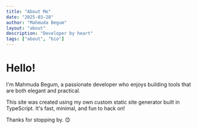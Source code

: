 ```yaml
---
title: "About Me"
date: "2025-03-28"
author: "Mahmuda Begum"
layout: "about"
description: "Developer by heart"
tags: ["about", "bio"]
---
```


# Hello!

I'm Mahmuda Begum, a passionate developer who enjoys building tools that are both elegant and practical.

This site was created using my own custom static site generator built in TypeScript. It's fast, minimal, and fun to hack on!

Thanks for stopping by. 😊
